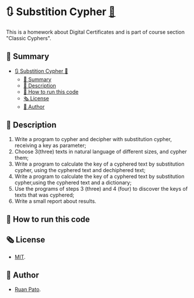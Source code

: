 # 🔃 Substition Cypher [🔗](https://github.com/ruanpato/gex112/tree/master/substition-cypher) #

This is a homework about Digital Certificates and is part of course section "Classic Cyphers".

## 📑 Summary ##

- [🔃 Substition Cypher 🔗](#-substition-cypher-)
  - [📑 Summary](#-summary)
  - [📜 Description](#-description)
  - [🏁 How to run this code](#-how-to-run-this-code)
  - [🗞️ License](#️-license)
  - [👥 Author](#-author)

## 📜 Description ##

1. Write a program to cypher and decipher with substitution cypher, receiving a key as parameter;
2. Choose 3(three) texts in natural language of different sizes, and cypher them;
3. Write a program to calculate the key of a cyphered text by substitution cypher, using the cyphered text and dechiphered text;
4. Write a program to calculate the key of a cyphered text by substitution cypher,using the cyphered text and a dictionary;
5. Use the programs of steps 3 (three) and 4 (four) to discover the keys of texts that was cyphered;
6. Write a small report about results.

## 🏁 How to run this code ##

## 🗞️ License ##

- [MIT](https://github.com/ruanpato/gex112/blob/main/LICENSE).

## 👥 Author ##

- [Ruan Pato](https://ruanpato.com).
